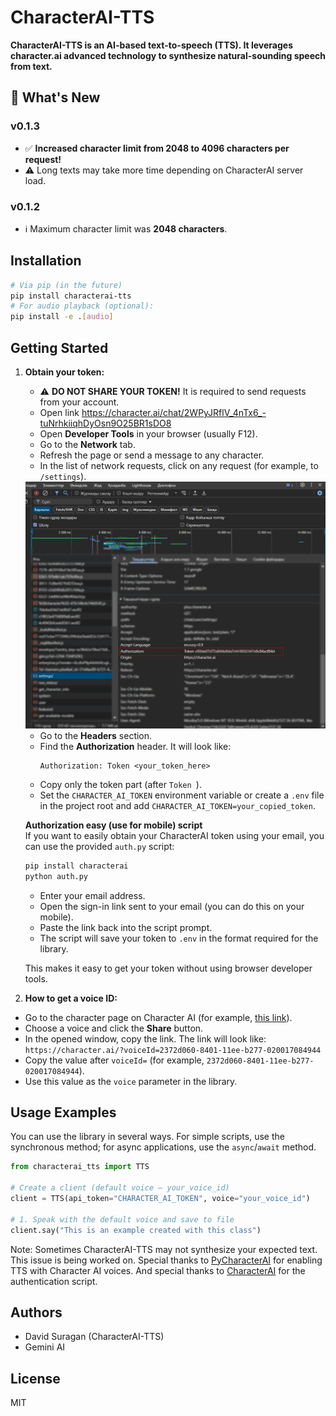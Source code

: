 # CharacterAI-TTS
**CharacterAI-TTS is an AI-based text-to-speech (TTS). It leverages character.ai advanced technology to synthesize natural-sounding speech from text.**

## 🚀 What's New

### v0.1.3
- ✅ **Increased character limit from 2048 to 4096 characters per request!**
- ⚠️ Long texts may take more time depending on CharacterAI server load.

### v0.1.2
- ℹ️ Maximum character limit was **2048 characters**.

## Installation

```bash
# Via pip (in the future)
pip install characterai-tts
# For audio playback (optional):
pip install -e .[audio]
```

## Getting Started

1.  **Obtain your token:**
    *   ⚠️ **DO NOT SHARE YOUR TOKEN!** It is required to send requests from your account.
    *   Open link https://character.ai/chat/2WPyJRflV_4nTx6_-tuNrhkiiqhDyOsn9O25BR1sDO8
    *   Open **Developer Tools** in your browser (usually F12).
    *   Go to the **Network** tab.
    *   Refresh the page or send a message to any character.
    *   In the list of network requests, click on any request (for example, to `/settings`).
    <img src="https://github.com/dauitsuragan002/tulgatts/raw/main/img/asset.jpg" alt="How to find the Authorization Token" width="600"/>

    *   Go to the **Headers** section.
    *   Find the **Authorization** header. It will look like:
        ```
        Authorization: Token <your_token_here>
        ```
    *   Copy only the token part (after `Token `).
    *   Set the `CHARACTER_AI_TOKEN` environment variable or create a `.env` file in the project root and add `CHARACTER_AI_TOKEN=your_copied_token`.

    **Authorization easy (use for mobile) script**  
    If you want to easily obtain your CharacterAI token using your email, you can use the provided `auth.py` script:

    ```sh
    pip install characterai
    python auth.py
    ```
    - Enter your email address.
    - Open the sign-in link sent to your email (you can do this on your mobile).
    - Paste the link back into the script prompt.
    - The script will save your token to `.env` in the format required for the library.

    This makes it easy to get your token without using browser developer tools.

   2. **How to get a voice ID:** 
   - Go to the character page on Character AI (for example, [this link](https://character.ai/chat)). 
   - Choose a voice and click the **Share** button. 
   - In the opened window, copy the link. The link will look like: `https://character.ai/?voiceId=2372d060-8401-11ee-b277-020017084944` 
   - Copy the value after `voiceId=` (for example, `2372d060-8401-11ee-b277-020017084944`). 
   - Use this value as the `voice` parameter in the library. 

## Usage Examples
You can use the library in several ways. For simple scripts, use the synchronous method; for async applications, use the `async`/`await` method.

```python
from characterai_tts import TTS

# Create a client (default voice – your_voice_id)
client = TTS(api_token="CHARACTER_AI_TOKEN", voice="your_voice_id")

# 1. Speak with the default voice and save to file
client.say("This is an example created with this class")
```

Note: Sometimes CharacterAI-TTS may not synthesize your expected text. This issue is being worked on.
Special thanks to [PyCharacterAI](https://github.com/Xtr4F/PyCharacterAI) for enabling TTS with Character AI voices. And special thanks to [CharacterAI](https://github.com/kramcat/CharacterAI) for the authentication script.

## Authors
- David Suragan (CharacterAI-TTS)
- Gemini AI

## License
MIT
